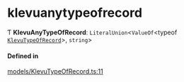 # klevuanytypeofrecord
      
Ƭ **KlevuAnyTypeOfRecord**: `LiteralUnion`<`ValueOf`<typeof [`KlevuTypeOfRecord`](enums/KlevuTypeOfRecord.md)\>, `string`\>

#### Defined in

[models/KlevuTypeOfRecord.ts:11](https://github.com/klevultd/frontend-sdk/blob/492d3760/packages/klevu-core/src/models/KlevuTypeOfRecord.ts#L11)

